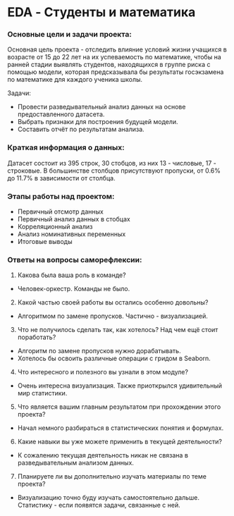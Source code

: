 # EDA - Студенты и математика  

### Основные цели и задачи проекта:  

Основная цель проекта - отследить влияние условий жизни учащихся в возрасте от 15 до 22 лет 
на их успеваемость по математике, чтобы на ранней стадии выявлять студентов, находящихся 
в группе риска с помощью модели, которая предсказывала бы результаты госэкзамена 
по математике для каждого ученика школы.  

Задачи:
- Провести разведывательный анализ данных на основе предоставленного датасета.
- Выбрать признаки для построения будущей модели.
- Составить отчёт по результатам анализа.  

### Краткая информация о данных:  

Датасет состоит из 395 строк, 30 стобцов, из них 13 - числовые, 17 - строковые. 
В большинстве столбцов присутствуют пропуски, от 0.6% до 11.7% в зависимости от столбца.

### Этапы работы над проектом:
- Первичный отсмотр данных
- Первичный анализ данных в стобцах
- Корреляционный анализ
- Анализ номинативных переменных
- Итоговые выводы

### Ответы на вопросы саморефлексии:

1. Какова была ваша роль в команде?

- Человек-оркестр. Команды не было.

2. Какой частью своей работы вы остались особенно довольны?

- Алгоритмом по замене пропусков. Частично - визуализацией.

3. Что не получилось сделать так, как хотелось? Над чем ещё стоит поработать?

- Алгоритм по замене пропусков нужно дорабатывать. 
- Хотелось бы освоить различные операции с гридом в Seaborn.

4. Что интересного и полезного вы узнали в этом модуле?

- Очень интересна визуализация. Также приоткрылся удивительный мир статистики.

5. Что является вашим главным результатом при прохождении этого проекта?

- Начал немного разбираться в статистических понятия и формулах.

6. Какие навыки вы уже можете применить в текущей деятельности?

- К сожалению текущая деятельность никак не связана в разведывательным анализом данных.

7. Планируете ли вы дополнительно изучать материалы по теме проекта?

- Визуализацию точно буду изучать самостоятельно дальше. Статистику - если появятся задачи, связанные с ней.